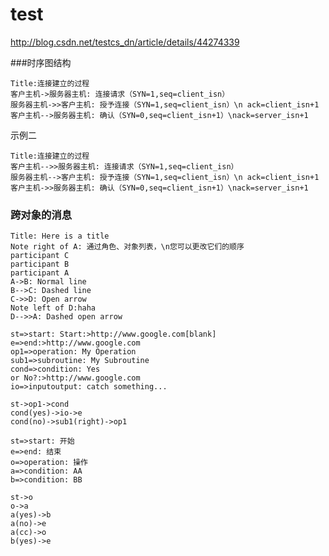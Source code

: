 # test

http://blog.csdn.net/testcs_dn/article/details/44274339

###时序图结构

 ```sequence
Title:连接建立的过程
客户主机->服务器主机: 连接请求（SYN=1,seq=client_isn） 
服务器主机->>客户主机: 授予连接（SYN=1,seq=client_isn）\n ack=client_isn+1
客户主机-->服务器主机: 确认（SYN=0,seq=client_isn+1）\nack=server_isn+1
 ```
示例二

 ```sequence
Title:连接建立的过程
客户主机-->>服务器主机: 连接请求（SYN=1,seq=client_isn） 
服务器主机-->客户主机: 授予连接（SYN=1,seq=client_isn）\n ack=client_isn+1
客户主机->>服务器主机: 确认（SYN=0,seq=client_isn+1）\nack=server_isn+1
 ```


### 跨对象的消息

 ```sequence
Title: Here is a title 
Note right of A: 通过角色、对象列表，\n您可以更改它们的顺序
participant C
participant B
participant A
A->B: Normal line 
B-->C: Dashed line 
C->>D: Open arrow 
Note left of D:haha
D-->>A: Dashed open arrow
 ```

```flow
st=>start: Start:>http://www.google.com[blank]
e=>end:>http://www.google.com
op1=>operation: My Operation
sub1=>subroutine: My Subroutine
cond=>condition: Yes
or No?:>http://www.google.com
io=>inputoutput: catch something...

st->op1->cond
cond(yes)->io->e
cond(no)->sub1(right)->op1
```

```flow
st=>start: 开始
e=>end: 结束
o=>operation: 操作
a=>condition: AA
b=>condition: BB

st->o
o->a
a(yes)->b
a(no)->e
a(cc)->o
b(yes)->e

```

